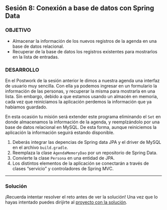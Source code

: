 ## Sesión 8: Conexión a base de datos con Spring Data

### OBJETIVO

- Almacenar la información de los nuevos registros de la agenda en una base de datos relacional.
- Recuperar de la base de datos los registros existentes para mostrarlos en la lista de entradas.

### DESARROLLO

En el Postwork de la sesión anterior le dimos a nuestra agenda una interfaz de usuario muy sencilla. Con ella ya podemos ingresar en un formulario la información de las personas, y recuperar la misma para mostrarla en una lista. Sin embargo, debido a que estamos usando un almacén en memoria, cada vez que reiniciamos la aplicación perdemos la información que ya habíamos guardado. 

En esta ocasión tu misión será extender este programa eliminando el `Set` en donde almacenamos la información de la agenda, y reemplzándolo por una base de datos relacional en MySQL. De esta forma, aunque reiniciemos la aplicación la información seguirá estando disponible.

1. Deberás integrar las depencias de Spring data JPA y el driver de MySQL en el archivo `build.gradle`.
1. Reemplaza la clase `AgendaMemoryDao` por un repositorio de Spring Data.
1. Convierte la clase `Persona` en una entidad de JPA.
1. Los distintos elementos de la aplicación se conectarán a través de clases “servicio” y controladores de Spring MVC.


---

### Solución
¡Recuerda intentar resolver el reto antes de ver la solución! Una vez que lo hayas intentado puedes dirijirte al [proyecto con la solución](./solucion).